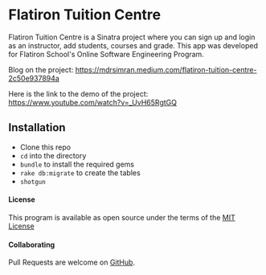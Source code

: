 # Flatiron Tuition Centre

Flatiron Tuition Centre is a Sinatra project where you can sign up and login as an instructor, add students, courses and grade.
This app was developed for Flatiron School's Online Software Engineering Program.

Blog on the project: https://mdrsimran.medium.com/flatiron-tuition-centre-2c50e937894a

Here is the link to the demo of the project: https://www.youtube.com/watch?v=_UvH65RgtGQ



## Installation
* Clone this repo
* ```cd``` into the directory
* ```bundle``` to install the required gems
* ```rake db:migrate``` to create the tables
* ```shotgun```


#### License
This program is available as open source under the terms of the [MIT License](https://opensource.org/licenses/MIT)

#### Collaborating

Pull Requests are welcome on [GitHub](https://github.com/oshinsayami/flatiron-tuition-centre). 
